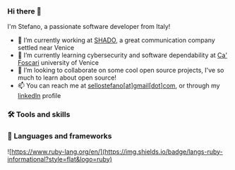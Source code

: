 ### Hi there 👋
I'm Stefano, a passionate software developer from Italy!

- 🔭 I’m currently working at [SHADO](https://shado.tv), a great communication company settled near Venice
- 🌱 I’m currently learning cybersecurity and software dependability at [Ca' Foscari](https://unive.it) university of Venice
- 👯 I’m looking to collaborate on some cool open source projects, I've so much to learn about open source!
- 📫 You can reach me at [sellostefano[at]gmail[dot]com](mailto:sellostefano@gmail.com), or through my [linkedIn](https://www.linkedin.com/in/stefano-sello/) profile

### 🛠️ Tools and skills

### 🤖 Languages and frameworks
![https://www.ruby-lang.org/en/](https://img.shields.io/badge/langs-ruby-informational?style=flat&logo=ruby)

